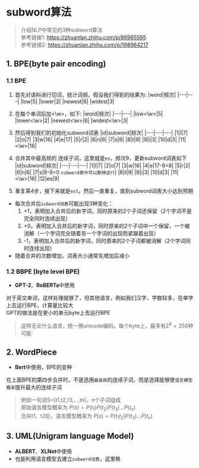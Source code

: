 # subword算法

> 介绍NLP中常见的3种subword算法  
> 参考链接1: https://zhuanlan.zhihu.com/p/86965595  
> 参考链接2: https://zhuanlan.zhihu.com/p/198964217  

## 1. BPE(byte pair encoding)
### 1.1 BPE
1. 首先对语料进行切词，统计词频，假设我们得到的结果为:
|word|频次|
|---|---|
|low|5|
|lower|2|
|newest|6|
|widest|3|

2. 在每个单词后加<\w>，如下:
|word|频次|
|---|---|
|low<\w>|5|
|lower<\w>|2|
|newest<\w>|6|
|widest<\w>|3|

3. 然后得到我们的初始化subword词表
|id|subword|频次|
|---|---|---|
|1|l|7|
|2|o|7|
|3|w|16|
|4|e|17|
|5|r|2|
|6|n|6|
|7|s|9|
|8|t|9|
|9|i|3|
|10|d|3|
|11|<\w>|16|

4. 合并其中最高频的 连续子词，这里就是`es`，频次9，更新subword词表如下
|id|subword|频次|
|---|---|---|
|1|l|7|
|2|o|7|
|3|w|16|
|4|e|17-9=8|
|5|r|2|
|6|n|6|
|7|s|9-9=0 `subword表中可以删掉这行`|
|8|t|9|
|9|i|3|
|10|d|3|
|11|<\w>|16|
|12|es|9|

5. 重复第4步，接下来就是`est`。然后一直重复，直到subword词表大小达到预期

- 每次合并后`subword词表`可能出现3种变化：
    1. +1，表明加入合并后的新字词，同时原来的2个子词还保留（2个字词不是完全同时连续出现）
    2. +0，表明加入合并后的新字词，同时原来的2个子词中一个保留，一个被消解（一个字词完全随着另一个字词的出现而紧跟着出现）
    3. -1，表明加入合并后的新字词，同时原来的2个子词都被消解（2个字词同时连续出现）
- 随着合并的次数增加，词表大小通常先增加后减小

### 1.2 BBPE (byte level BPE)
- **GPT-2**、**RoBERTa**中使用

对于英文单词，这样处理就够了，但其他语言，例如我们汉字，字数较多，在单字上去运行BPE，计算量比较大  
GPT的做法是在更小的单元byte上去运行BPE  
> 这样无论什么语言，统一用unicode编码，每个byte上，最多有$2^8=256$种可能

## 2. WordPiece
- **Bert**中使用，BPE的变种

在上面BPE的第四步合并时，不是选用`最高频`的连续子词，而是选择能够使`语言模型概率`提升最大的连续子词
> 例如一句话S=[t1,t2,t3,...,tn]，n个子词组成  
> 原始语言模型概率为 $P(s) = P(t_1)P(t_2)P(t_3)...P(t_n)$  
> 合并t1、t2后，语言模型概率为 $P(s) = P(t_1t_2)P(t_3)...P(t_n)$  

## 3. UML(Unigram language Model)
- **ALBERT**、**XLNet**中使用
- 也是利用语言模型去建立`subword词表`，这里略